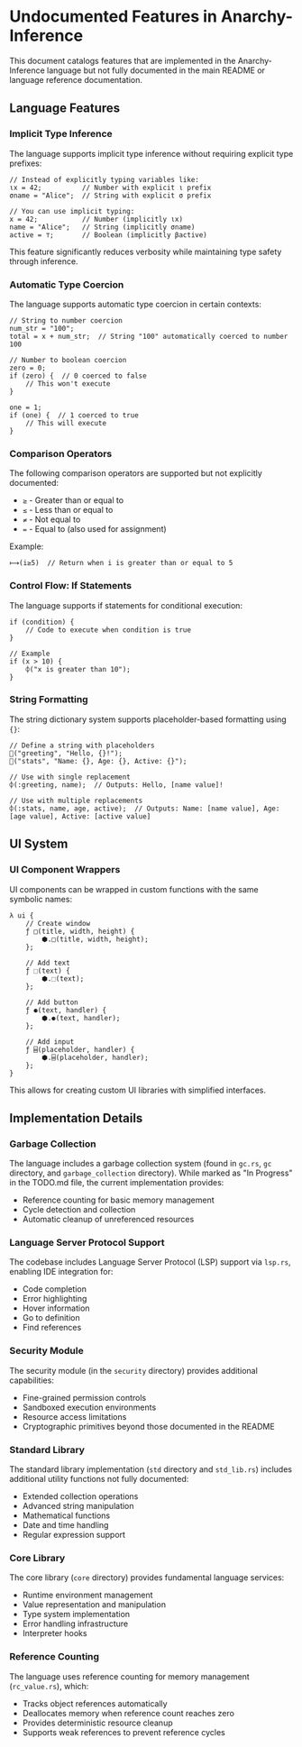# Undocumented Features in Anarchy-Inference

This document catalogs features that are implemented in the Anarchy-Inference language but not fully documented in the main README or language reference documentation.

## Language Features

### Implicit Type Inference

The language supports implicit type inference without requiring explicit type prefixes:

```
// Instead of explicitly typing variables like:
ιx = 42;          // Number with explicit ι prefix
σname = "Alice";  // String with explicit σ prefix

// You can use implicit typing:
x = 42;           // Number (implicitly ιx)
name = "Alice";   // String (implicitly σname)
active = ⊤;       // Boolean (implicitly βactive)
```

This feature significantly reduces verbosity while maintaining type safety through inference.

### Automatic Type Coercion

The language supports automatic type coercion in certain contexts:

```
// String to number coercion
num_str = "100";
total = x + num_str;  // String "100" automatically coerced to number 100

// Number to boolean coercion
zero = 0;
if (zero) {  // 0 coerced to false
    // This won't execute
}

one = 1;
if (one) {  // 1 coerced to true
    // This will execute
}
```

### Comparison Operators

The following comparison operators are supported but not explicitly documented:

- `≥` - Greater than or equal to
- `≤` - Less than or equal to
- `≠` - Not equal to
- `=` - Equal to (also used for assignment)

Example:
```
⟼(i≥5)  // Return when i is greater than or equal to 5
```

### Control Flow: If Statements

The language supports if statements for conditional execution:

```
if (condition) {
    // Code to execute when condition is true
}

// Example
if (x > 10) {
    ⌽("x is greater than 10");
}
```

### String Formatting

The string dictionary system supports placeholder-based formatting using `{}`:

```
// Define a string with placeholders
📝("greeting", "Hello, {}!");
📝("stats", "Name: {}, Age: {}, Active: {}");

// Use with single replacement
⌽(:greeting, name);  // Outputs: Hello, [name value]!

// Use with multiple replacements
⌽(:stats, name, age, active);  // Outputs: Name: [name value], Age: [age value], Active: [active value]
```

## UI System

### UI Component Wrappers

UI components can be wrapped in custom functions with the same symbolic names:

```
λ ui {
    // Create window
    ƒ □(title, width, height) {
        ⬢.□(title, width, height);
    };

    // Add text
    ƒ ⬚(text) {
        ⬢.⬚(text);
    };
    
    // Add button
    ƒ ⚈(text, handler) {
        ⬢.⚈(text, handler);
    };

    // Add input
    ƒ ⌸(placeholder, handler) {
        ⬢.⌸(placeholder, handler);
    };
}
```

This allows for creating custom UI libraries with simplified interfaces.

## Implementation Details

### Garbage Collection

The language includes a garbage collection system (found in `gc.rs`, `gc` directory, and `garbage_collection` directory). While marked as "In Progress" in the TODO.md file, the current implementation provides:

- Reference counting for basic memory management
- Cycle detection and collection
- Automatic cleanup of unreferenced resources

### Language Server Protocol Support

The codebase includes Language Server Protocol (LSP) support via `lsp.rs`, enabling IDE integration for:

- Code completion
- Error highlighting
- Hover information
- Go to definition
- Find references

### Security Module

The security module (in the `security` directory) provides additional capabilities:

- Fine-grained permission controls
- Sandboxed execution environments
- Resource access limitations
- Cryptographic primitives beyond those documented in the README

### Standard Library

The standard library implementation (`std` directory and `std_lib.rs`) includes additional utility functions not fully documented:

- Extended collection operations
- Advanced string manipulation
- Mathematical functions
- Date and time handling
- Regular expression support

### Core Library

The core library (`core` directory) provides fundamental language services:

- Runtime environment management
- Value representation and manipulation
- Type system implementation
- Error handling infrastructure
- Interpreter hooks

### Reference Counting

The language uses reference counting for memory management (`rc_value.rs`), which:

- Tracks object references automatically
- Deallocates memory when reference count reaches zero
- Provides deterministic resource cleanup
- Supports weak references to prevent reference cycles
